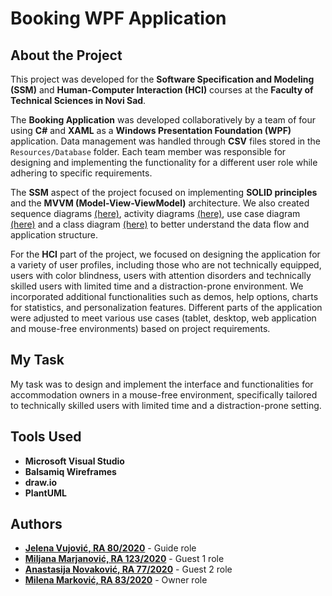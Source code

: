 # Booking WPF Application

## About the Project

This project was developed for the **Software Specification and Modeling (SSM)** and **Human-Computer Interaction (HCI)** courses at the **Faculty of Technical Sciences in Novi Sad**.

The **Booking Application** was developed collaboratively by a team of four using **C#** and **XAML** as a **Windows Presentation Foundation (WPF)** application. Data management was handled through **CSV** files stored in the `Resources/Database` folder. Each team member was responsible for designing and implementing the functionality for a different user role while adhering to specific requirements.

The **SSM** aspect of the project focused on implementing **SOLID principles** and the **MVVM (Model-View-ViewModel)** architecture. We also created sequence diagrams [(here)](https://github.com/MilenaM06/Booking-WPF-App/tree/main/Diagrams/SequenceDiagrams), activity diagrams [(here)](https://github.com/MilenaM06/Booking-WPF-App/tree/main/Diagrams/ActivityDiagrams), use case diagram [(here)](https://github.com/MilenaM06/Booking-WPF-App/tree/main/Diagrams/UseCaseDiagram) and a class diagram [(here)](https://github.com/MilenaM06/Booking-WPF-App/tree/main/Diagrams/ClassDiagram) to better understand the data flow and application structure.

For the **HCI** part of the project, we focused on designing the application for a variety of user profiles, including those who are not technically equipped, users with color blindness, users with attention disorders and technically skilled users with limited time and a distraction-prone environment. We incorporated additional functionalities such as demos, help options, charts for statistics, and personalization features. Different parts of the application were adjusted to meet various use cases (tablet, desktop, web application and mouse-free environments) based on project requirements.

## My Task

My task was to design and implement the interface and functionalities for accommodation owners in a mouse-free environment, specifically tailored to technically skilled users with limited time and a distraction-prone setting.

## Tools Used

- **Microsoft Visual Studio**
- **Balsamiq Wireframes**
- **draw.io**
- **PlantUML**

## Authors

- **[Jelena Vujović, RA 80/2020](https://github.com/zanyaIO)** - Guide role
- **[Miljana Marjanović, RA 123/2020](https://github.com/MiljanaMa)** - Guest 1 role
- **[Anastasija Novaković, RA 77/2020](https://github.com/anastano)** - Guest 2 role
- **[Milena Marković, RA 83/2020](https://github.com/MilenaM06)** - Owner role

